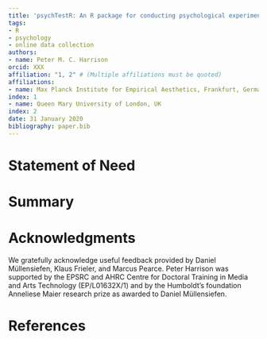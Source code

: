 ```yaml
---
title: 'psychTestR: An R package for conducting psychological experiments'
tags:
- R
- psychology
- online data collection
authors:
- name: Peter M. C. Harrison
orcid: XXX
affiliation: "1, 2" # (Multiple affiliations must be quoted)
affiliations:
- name: Max Planck Institute for Empirical Aesthetics, Frankfurt, Germany
index: 1
- name: Queen Mary University of London, UK
index: 2
date: 31 January 2020
bibliography: paper.bib
---
```


# Statement of Need

# Summary

# Acknowledgments

We gratefully acknowledge useful feedback provided by Daniel Müllensiefen,
Klaus Frieler, and Marcus Pearce.
Peter Harrison was supported by the EPSRC and AHRC Centre for Doctoral Training
in Media and Arts Technology (EP/L01632X/1)
and by the Humboldt’s foundation Anneliese Maier research prize 
as awarded to Daniel Müllensiefen.

# References
